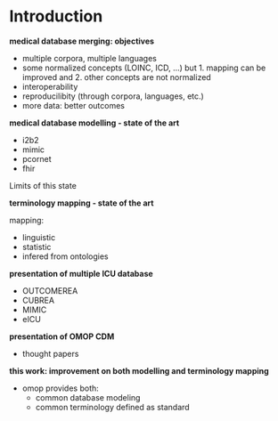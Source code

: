 # Introduction

**medical database merging: objectives**

- multiple corpora, multiple languages
- some normalized concepts (LOINC, ICD, ...) but 1. mapping can be improved and 2. other concepts are not normalized
- interoperability
- reproducilibity (through corpora, languages, etc.)
- more data: better outcomes


**medical database modelling - state of the art**

- i2b2
- mimic
- pcornet
- fhir

Limits of this state

**terminology mapping - state of the art**

mapping:

- linguistic
- statistic
- infered from ontologies


**presentation of multiple ICU database**

- OUTCOMEREA
- CUBREA
- MIMIC
- eICU

**presentation of OMOP CDM**

- thought papers


**this work: improvement on both modelling and terminology mapping**

- omop provides both:
	- common database modeling
	- common terminology defined as standard

